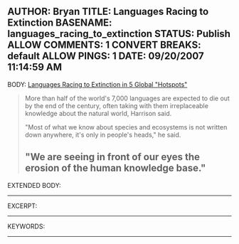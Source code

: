 AUTHOR: Bryan
TITLE: Languages Racing to Extinction
BASENAME: languages_racing_to_extinction
STATUS: Publish
ALLOW COMMENTS: 1
CONVERT BREAKS: __default__
ALLOW PINGS: 1
DATE: 09/20/2007 11:14:59 AM
-----
BODY:
<a href="http://news.nationalgeographic.com/news/2007/09/070918-languages-extinct.html">Languages Racing to Extinction in 5 Global "Hotspots"</a>

<blockquote>More than half of the world's 7,000 languages are expected to die out by the end of the century, often taking with them irreplaceable knowledge about the natural world, Harrison said.

"Most of what we know about species and ecosystems is not written down anywhere, it's only in people's heads," he said.

"We are seeing in front of our eyes the erosion of the human knowledge base." </blockquote>
-----
EXTENDED BODY:

-----
EXCERPT:

-----
KEYWORDS:

-----


